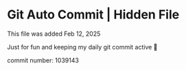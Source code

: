 # Git Auto Commit | Hidden File

This file was added Feb 12, 2025

Just for fun and keeping my daily git commit active 🤪

commit number: 1039143
